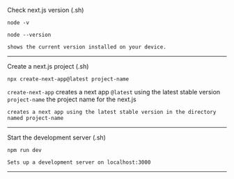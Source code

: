Check next.js version (.sh)

```
node -v
```

```
node --version
```

	shows the current version installed on your device.

---

Create a next.js project (.sh)

```
npx create-next-app@latest project-name
```

`create-next-app` creates a next app
`@latest` using the latest stable version
`project-name` the project name for the next.js

	creates a next app using the latest stable version in the directory named project-name

---

Start the development server (.sh)

```
npm run dev
```

	Sets up a development server on localhost:3000

---